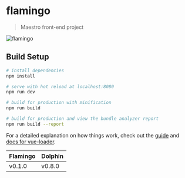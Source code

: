 # flamingo

> Maestro front-end project

![flamingo](https://cdn3.volusion.com/qoekr.tvbun/v/vspfiles/photos/pinkflamingo-3.jpg?1341778862
)

## Build Setup

``` bash
# install dependencies
npm install

# serve with hot reload at localhost:8080
npm run dev

# build for production with minification
npm run build

# build for production and view the bundle analyzer report
npm run build --report
```

For a detailed explanation on how things work, check out the [guide](http://vuejs-templates.github.io/webpack/) and [docs for vue-loader](http://vuejs.github.io/vue-loader).

|    Flamingo    |     Dolphin    |
|--------------|------------|
|  v0.1.0 | v0.8.0 |
